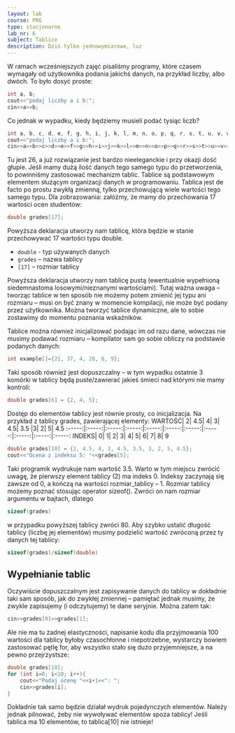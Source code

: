 ```yaml
---
layout: lab
course: PRG
type: stacjonarne
lab_nr: 6
subject: Tablice
description: Dziś tylko jednowymiarowe, luz
---
```

W ramach wcześniejszych zajęć pisaliśmy programy, które czasem wymagały od użytkownika podania jakichś danych, na przykład liczby, albo dwóch. To było dosyć proste:

```c++
int a, b;
cout<<"podaj liczby a i b:";
cin>>a>>b;
```

Co jednak w wypadku, kiedy będziemy musieli podać tysiąc liczb?

```c++
int a, b, c, d, e, f, g, h, i, j, k, l, m, n, o, p, q, r, s, t, u, v, w, x, y, z;
cout<<"podaj liczby a i b:";
cin>>a>>b>>c>>d>>e>>f>>g>>h>>i>>j>>k>>l>>m>>n>>o>>p>>q>>r>>s>>t>>u>>v>>w>>x>>y>>z;
```

Tu jest 26, a już rozwiązanie jest bardzo nieeleganckie i przy okazji dość głupie. Jeśli mamy dużą ilość danych tego samego typu do przetworzenia, to powinniśmy zastosować mechanizm tablic. Tablice są podstawowym elementem służącym organizacji danych w programowaniu. Tablica jest de facto po prostu zwykłą zmienną, tylko przechowującą wiele wartości tego samego typu. Dla zobrazowania: załóżmy, że mamy do przechowania 17 wartości ocen studentów:

```c++
double grades[17];
```

Powyższa deklaracja utworzy nam tablicę, która będzie w stanie przechowywać 17 wartości typu double.

- ```double``` - typ używanych danych
- ```grades``` – nazwa tablicy
- ```[17]``` – rozmiar tablicy

Powyższa deklaracja utworzy nam tablicę pustą (ewentualnie wypełnioną siedemnastoma losowymi/nieznanymi wartościami). Tutaj ważna uwaga – tworząc tablice w ten sposób nie możemy potem zmienić jej typu ani rozmiaru – musi on być znany w momencie kompilacji, nie może być podany przez użytkownika. Można tworzyć tablice dynamiczne, ale to sobie zostawimy do momentu poznania wskaźników.

Tablice można również inicjalizować podając im od razu dane, wówczas nie musimy
podawać rozmiaru – kompilator sam go sobie obliczy na podstawie podanych danych:

```c++
int example[]={21, 37, 4, 20, 6, 9};
```

Taki sposób również jest dopuszczalny – w tym wypadku ostatnie 3 komórki w tablicy będą
puste/zawierać jakieś śmieci nad którymi nie mamy kontroli:

```c++
double grades[6] = {2, 4, 5};
```

Dostęp do elementów tablicy jest równie prosty, co inicjalizacja. Na przykład z tablicy grades, zawierającej elementy:
WARTOŚĆ| 2| 4.5| 4| 3| 4.5| 3.5 |3| 2| 5| 4.5
:-----:|:-----:|:-----:|:-----:|:-----:|:-----:|:-----:|:-----:|:-----:|:-----:|:-----:
INDEKS| 0| 1| 2| 3| 4| 5| 6| 7| 8| 9 

```c++
double grades[10] = {2, 4.5, 4, 3, 4.5, 3.5, 3, 2, 5, 4.5};
cout<<"Ocena z indeksu 5: "<<grades[5];
```

Taki programik wydrukuje nam wartość 3.5. Warto w tym miejscu zwrócić uwagę, że pierwszy element tablicy (2) ma indeks 0. Indeksy zaczynają się zawsze od 0, a kończą na wartości rozmiar_tablicy – 1. Rozmiar tablicy możemy poznać stosując operator sizeof(). Zwróci on nam rozmiar argumentu w bajtach, dlatego
```c++
sizeof(grades)
```

w przypadku powyższej tablicy zwróci 80. Aby szybko ustalić długość tablicy (liczbę jej elementów) musimy podzielić wartość zwróconą przez ty danych tej tablicy:

```c++
sizeof(grades)/sizeof(double)
```

## Wypełnianie tablic

Oczywiście dopuszczalnym jest zapisywanie danych do tablicy w dokładnie taki sam sposób, jak do zwykłej zmiennej – pamiętać jednak musimy, że zwykle zapisujemy (i odczytujemy) te dane seryjnie. Można zatem tak:

```c++
cin>>grades[0]>>grades[1];
```

Ale nie ma tu żadnej elastyczności, napisanie kodu dla przyjmowania 100 wartości dla tablicy byłoby czasochłonne i niepotrzebne, wystarczy bowiem zastosować pętlę for, aby wszystko stało się dużo przyjemniejsze, a na pewno przejrzystsze:

```c++
double grades[10];
for (int i=0; i<10; i++){
    cout<<"Podaj ocenę "<<i+1<<": ";
    cin>>grades[i];
}
```

Dokładnie tak samo będzie działał wydruk pojedynczych elementów. Należy jednak pilnować, żeby nie wywoływać elementów spoza tablicy! Jeśli tablica ma 10 elementów, to tablica[10] nie istnieje!

